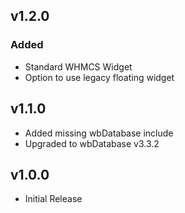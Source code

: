 ## v1.2.0
### Added
- Standard WHMCS Widget
- Option to use legacy floating widget

## v1.1.0

- Added missing wbDatabase include
- Upgraded to wbDatabase v3.3.2

## v1.0.0

- Initial Release
